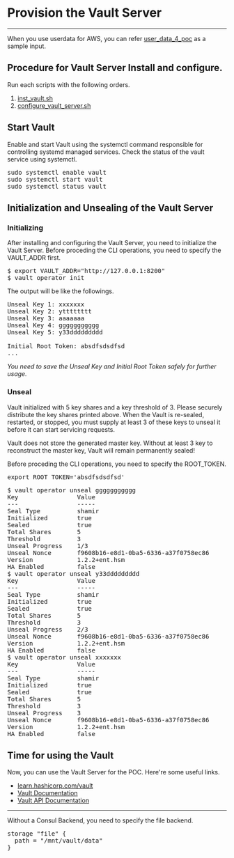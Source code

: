 # Provision the Vault Server
***
When you use userdata for AWS, you can refer [user_data_4_poc](https://github.com/powhapki/ha-se/blob/master/terraform-vault-cluster/user_data_4_poc) as a sample input.


## Procedure for Vault Server Install and configure.
Run each scripts with the following orders.
1. [inst_vault.sh](https://github.com/powhapki/ha-se/blob/master/terraform-vault-cluster/inst_vault.sh)
2. [configure_vault_server.sh](https://github.com/powhapki/ha-se/blob/master/terraform-vault-cluster/config_vault_server.sh)

## Start Vault
Enable and start Vault using the systemctl command responsible for controlling systemd managed services. Check the status of the vault service using systemctl.

<pre>
sudo systemctl enable vault
sudo systemctl start vault
sudo systemctl status vault
</pre>

## Initialization and Unsealing of the Vault Server
### Initializing
After installing and configuring the Vault Server, you need to initialize the Vault Server.
Before proceding the CLI operations, you need to specify the VAULT_ADDR first.
<pre>
$ export VAULT_ADDR="http://127.0.0.1:8200"
$ vault operator init
</pre>

The output will be like the followings.

<pre>
Unseal Key 1: xxxxxxx
Unseal Key 2: ytttttttt
Unseal Key 3: aaaaaaa
Unseal Key 4: ggggggggggg
Unseal Key 5: y33ddddddddd

Initial Root Token: absdfsdsdfsd
...
</pre>
*You need to save the Unseal Key and Initial Root Token safely for further usage.*


### Unseal
Vault initialized with 5 key shares and a key threshold of 3. Please securely distribute the key shares printed above. When the Vault is re-sealed, restarted, or stopped, you must supply at least 3 of these keys to unseal it before it can start servicing requests.

Vault does not store the generated master key. Without at least 3 key to reconstruct the master key, Vault will remain permanently sealed!

Before proceding the CLI operations, you need to specify the ROOT_TOKEN.
<pre>
export ROOT_TOKEN='absdfsdsdfsd'
</pre>

<pre>
$ vault operator unseal ggggggggggg
Key                Value
---                -----
Seal Type          shamir
Initialized        true
Sealed             true
Total Shares       5
Threshold          3
Unseal Progress    1/3
Unseal Nonce       f9608b16-e8d1-0ba5-6336-a37f0758ec86
Version            1.2.2+ent.hsm
HA Enabled         false
$ vault operator unseal y33ddddddddd
Key                Value
---                -----
Seal Type          shamir
Initialized        true
Sealed             true
Total Shares       5
Threshold          3
Unseal Progress    2/3
Unseal Nonce       f9608b16-e8d1-0ba5-6336-a37f0758ec86
Version            1.2.2+ent.hsm
HA Enabled         false
$ vault operator unseal xxxxxxx
Key                Value
---                -----
Seal Type          shamir
Initialized        true
Sealed             true
Total Shares       5
Threshold          3
Unseal Progress    3
Unseal Nonce       f9608b16-e8d1-0ba5-6336-a37f0758ec86
Version            1.2.2+ent.hsm
HA Enabled         false
</pre>

## Time for using the Vault
Now, you can use the Vault Server for the POC.
Here're some useful links.

+ [learn.hashicorp.com/vault](http://learn.hashicorp.com/vault/)
+ [Vault Documentation](https://www.vaultproject.io/docs/)
+ [Vault API Documentation](https://www.vaultproject.io/api/)


***
Without a Consul Backend, you need to specify the file backend.

<pre>
storage "file" {
  path = "/mnt/vault/data"
}
</pre>
